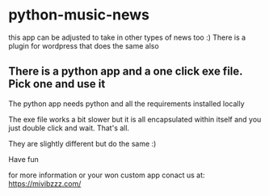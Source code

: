 # python-music-news
this app can be adjusted to take in other types of news too :) There is a plugin for wordpress that does the same also
## There is a python app and a one click exe file. Pick one and use it

The python app needs python and all the requirements installed locally

The exe file works a bit slower but it is all encapsulated within itself and you just double click and wait. That's all. 

They are slightly different but do the same :) 

Have fun

for more information or your won custom app conact us at: https://mivibzzz.com/
